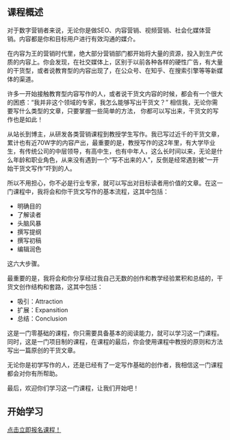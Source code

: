## 课程概述

对于数字营销者来说，无论你是做SEO、内容营销、视频营销、社会化媒体营销。内容都是你和目标用户进行有效沟通的媒介。

在内容为王的营销时代里，绝大部分营销部门都开始将大量的资源，投入到生产优质的内容上。你会发现，在社交媒体上，区别于以前各种各样的硬性广告，有大量的干货型，或者说教育型的内容出现了，在公众号、在知乎、在搜索引擎等等新媒体的渠道。

许多一开始接触教育型内容写作的人，或者说干货文内容的时候，都会有一个很大的困惑：“我并非这个领域的专家，我怎么能够写出干货文？” 相信我，无论你需要写什么类型的文章，只要掌握一些简单的方法， 你都可以写出来，干货文的写作也是如此！

从站长到博主，从研发各类营销课程到教授学生写作。我已写过近千的干货文章，累计也有近70W字的内容产出，最重要的是，教授写作的这2年里，有大学毕业生，有传统公司的中层领导，有高中生，也有中年人，这么长时间以来，无论是什么年龄和职业角色，从来没有遇到一个“写不出来的人”，反倒是经常遇到被“一开始干货文写作”吓到的人。

所以不用担心，你不必是行业专家，就可以写出对目标读者用价值的文章。在这一门课程中，我将会和你干货文写作的基本流程，这其中包括：

- 明确目的
- 了解读者
- 头脑风暴
- 撰写提纲
- 撰写初稿
- 编辑润色

这六大步骤。

最重要的是，我将会和你分享经过我自己无数的创作和教学经验累积和总结的，干货文创作结构和套路，这其中包括：

- 吸引：Attraction
- 扩展：Expansition
- 总结：Conclusion

这是一门零基础的课程，你只需要具备基本的阅读能力，就可以学习这一门课程。同时，这是一门项目制的课程，在课程的最后，你会使用课程中教授的原则和方法写出一篇原创的干货文章。

无论你是初学写作的人，还是已经有了一定写作基础的创作者，我相信这一门课程都会对你有所帮助。

最后，欢迎你们学习这一门课程，让我们开始吧！

## 开始学习

[点击立即报名课程！](https://learn.bpteach.com/my/course/431)
